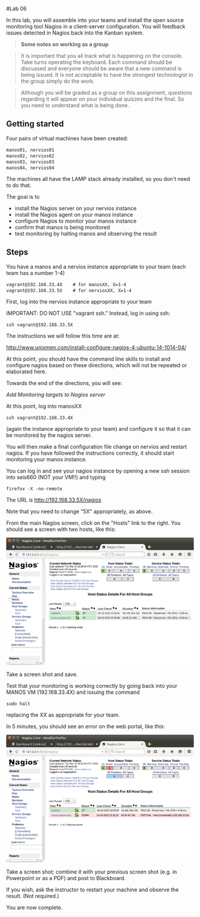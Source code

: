 #Lab 06

In this lab, you will assemble into your teams and install the open source monitoring tool Nagios in a client-server configuration. You will feedback issues detected in Nagios back into the Kanban system. 


> **Some notes on working as a group**

> It is important that you all track what is happening on the console. Take turns operating the keyboard. Each command should be discussed and everyone should be aware that a new command is being issued. It is not acceptable to have the strongest technologist in the group simply do the work.

> Although you will be graded as a group on this assignment, questions regarding it will appear on your individual quizzes and the final. So you need to understand what is being done.

## Getting started

Four pairs of virtual machines have been created:
````
manos01, nervios01
manos02, nervios02
manos03, nervios03
manos04, nervios04
````

The machines all have the LAMP stack already installed, so you don't need to do that.

The goal is to

* install the Nagios server on your nervios instance
* install the Nagios agent on your manos instance
* configure Nagios to monitor your manos instance
* confirm that manos is being monitored
* test monitoring by halting manos and observing the result

## Steps

You have a manos and a nervios instance appropriate to your team (each team has a number 1-4)

    vagrant@192.168.33.4X    # for manosXX, X=1-4
    vagrant@192.168.33.5X    # for nerviosXX, X=1-4

First, log into the nervios instance appropriate to your team

IMPORTANT: DO NOT USE "vagrant ssh." Instead, log in using ssh:

    ssh vagrant@192.168.33.5X

The instructions we will follow this time are at:

http://www.unixmen.com/install-configure-nagios-4-ubuntu-14-1014-04/

At this point, you should have the command line skills to install and configure nagios based on these directions, which will not be repeated or elaborated here.

Towards the end of the directions, you will see:

*Add Monitoring targets to Nagios server*

At this point, log into manosXX

    ssh vagrant@192.168.33.4X

(again the instance appropriate to your team) and configure it so that it can be monitored by the nagios server.

You will then make a final configuration file change on nervios and restart nagios. If you have followed the instructions correctly, it should start monitoring your manos instance.

You can log in and see your nagios instance by opening a new ssh session into seis660 (NOT your VM!!) and typing

    firefox -X -no-remote

The URL is http://192.168.33.5X/nagios

Note that you need to change "5X" appropriately, as above.

From the main Nagios screen, click on the "Hosts" link to the right. You should see a screen with two hosts, like this:

![](nagios1.png)

Take a screen shot and save.

Test that your monitoring is working correctly by going back into your MANOS VM (192.168.33.4X) and issuing the command

    sudo halt

replacing the XX as appropriate for your team.

In 5 minutes, you should see an error on the web portal, like this:

![](nagios2.png)

Take a screen shot; combine it with your previous screen shot (e.g. in Powerpoint or as a PDF) and post to Blackboard.

If you wish, ask the instructor to restart your machine and observe the result. (Not required.)

You are now complete.
